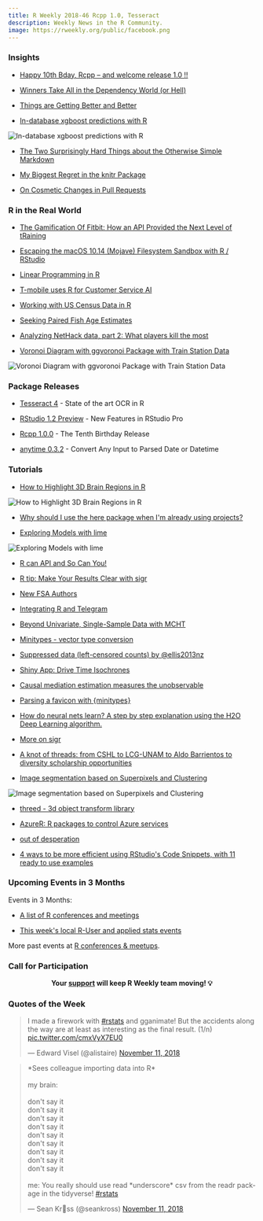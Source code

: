 ```yaml
---
title: R Weekly 2018-46 Rcpp 1.0, Tesseract
description: Weekly News in the R Community.
image: https://rweekly.org/public/facebook.png
---
```




### Insights

+ [Happy 10th Bday, Rcpp – and welcome release 1.0 !!](http://dirk.eddelbuettel.com/blog/2018/11/05#rcpp_at_ten_welcome_one_oh)


+ [Winners Take All in the Dependency World (or Hell)](https://yihui.name/en/2018/11/dependency-winner/)

+ [Things are Getting Better and Better](https://yihui.name/en/2018/11/getting-better/)


+ [In-database xgboost predictions with R](https://rviews.rstudio.com/2018/11/07/in-database-xgboost-predictions-with-r/)

![In-database xgboost predictions with R](https://raw.githubusercontent.com/rweekly/image/master/2018/xgboost_workflows.png)

+ [The Two Surprisingly Hard Things about the Otherwise Simple Markdown](https://yihui.name/en/2018/11/hard-markdown/)

+ [My Biggest Regret in the knitr Package](https://yihui.name/en/2018/11/biggest-regret-knitr/)

+ [On Cosmetic Changes in Pull Requests](https://yihui.name/en/2018/11/cosmetic-changes/)


### R in the Real World

+ [The Gamification Of Fitbit: How an API Provided the Next Level of tRaining](https://moldach.github.io/fitbit-project/)

+ [Escaping the macOS 10.14 (Mojave) Filesystem Sandbox with R / RStudio](https://rud.is/b/2018/11/09/escaping-the-macos-10-14-mojave-sandbox-with-r-rstudio/)

+ [Linear Programming in R ](https://meysubb.github.io/sports%20analytics/2018/11/11/Mid_Major_Stock_Exchange/)


+ [T-mobile uses R for Customer Service AI](https://blog.revolutionanalytics.com/2018/11/t-mobile-uses-r.html)


+ [Working with US Census Data in R](https://blog.revolutionanalytics.com/2018/11/working-with-us-census-data-in-r.html)


+ [Seeking Paired Fish Age Estimates](http://derekogle.com/fishR/2018-11-09-Paired-Ageing-Data)


+ [Analyzing NetHack data, part 2: What players kill the most](http://www.brodrigues.co/blog/2018-11-10-nethack_analysis_part2/)

+ [Voronoi Diagram with ggvoronoi Package with Train Station Data](https://chichacha.netlify.com/2018/11/10/voronoi-diagram-with-ggvoronoi-package-with-train-station-data/)

![Voronoi Diagram with ggvoronoi Package with Train Station Data](https://raw.githubusercontent.com/rweekly/image/master/2018/voronoi_japan-1.png)

### Package Releases

+ [Tesseract 4](https://ropensci.org/technotes/2018/11/06/tesseract-40/) - State of the art OCR in R

+ [RStudio 1.2 Preview](https://blog.rstudio.com/2018/11/05/rstudio-rsp-1.2-features/) - New Features in RStudio Pro

+ [Rcpp 1.0.0](http://dirk.eddelbuettel.com/blog/2018/11/07#rcpp_1.0.0) - The Tenth Birthday Release

+ [anytime 0.3.2](http://dirk.eddelbuettel.com/blog/2018/11/06#anytime_0.3.2) - Convert Any Input to Parsed Date or Datetime

###  Tutorials

+ [How to Highlight 3D Brain Regions in R](https://towardsdatascience.com/how-to-highlight-3d-brain-regions-2e6c15a35574)

![How to Highlight 3D Brain Regions in R](https://raw.githubusercontent.com/rweekly/image/master/2018/1*O_A5iw2_diaJXXehO6-PWA.png)

+ [Why should I use the here package when I'm already using projects?](https://malco.io/2018/11/05/why-should-i-use-the-here-package/)

+ [Exploring Models with lime](https://www.nielsenmark.us/2018/11/09/exploring-models-with-lime/)

![Exploring Models with lime](https://raw.githubusercontent.com/rweekly/image/master/2018/lime-11.png)

+ [R can API and So Can You!](https://medium.com/@heathernolis/r-can-api-c184951a24a3)

+ [R tip: Make Your Results Clear with sigr](http://www.win-vector.com/blog/2018/11/r-tip-make-your-results-clear-with-sigr/)

+ [New FSA Authors](http://derekogle.com/fishR/2018-11-04-New-FSA-Authors)


+ [Integrating R and Telegram](https://blog.datascienceheroes.com/get-notify-when-an-r-script-finishes-on-telegram/)

+ [Beyond Univariate, Single-Sample Data with MCHT](https://ntguardian.wordpress.com/2018/11/05/beyond-univariate-single-sample-data-mcht/)


+ [Minitypes - vector type conversion](https://coolbutuseless.github.io/2018/11/06/minitypes-vector-type-conversion/)

+ [Suppressed data (left-censored counts) by @ellis2013nz](http://freerangestats.info/blog/2018/11/06/suppressed-data)

+ [Shiny App: Drive Time Isochrones](https://roh.engineering/post/shiny-app-drive-time-isochrones/)


+ [Causal mediation estimation measures the unobservable](https://www.rdatagen.net/post/causal-mediation/)

+ [Parsing a favicon with {minitypes}](https://coolbutuseless.github.io/2018/11/06/parsing-a-favicon-with-minitypes/)

+ [How do neural nets learn? A step by step explanation using the H2O Deep Learning algorithm.](https://shirinsplayground.netlify.com/2018/11/neural_nets_explained/)

+ [More on sigr](http://www.win-vector.com/blog/2018/11/more-on-sigr/)


+ [A knot of threads: from CSHL to LCG-UNAM to Aldo Barrientos to diversity scholarship opportunities](https://lcolladotor.github.io/2018/11/06/a-knot-of-threads-from-cshl-to-lcg-unam-to-aldo-barrientos-to-diversity-scholarship-opportunities/)


+ [Image segmentation based on Superpixels and Clustering](https://mlampros.github.io/mlampros.github.io/2018/11/09/Image_Segmentation_Superpixels_Clustering/)

![Image segmentation based on Superpixels and Clustering](https://raw.githubusercontent.com/rweekly/image/master/2018/im_masks.png)

+ [threed - 3d object transform library](https://coolbutuseless.github.io/2018/11/08/threed-3d-object-transform-library/)

+ [AzureR: R packages to control Azure services](https://blog.revolutionanalytics.com/2018/11/azurer-intro.html)


+ [out of desperation](https://xianblog.wordpress.com/2018/11/09/out-of-desperation/)


+ [4 ways to be more efficient using RStudio's Code Snippets, with 11 ready to use examples](https://jozefhajnala.gitlab.io/r/r906-rstudio-snippets/)

<!--<div class="post-more-begi
n"></div><div class="post-more-end"></div>-->



###  Upcoming Events in 3 Months

Events in 3 Months:

+ [A list of R conferences and meetings](https://jumpingrivers.github.io/meetingsR/events.html)


+ [This week's local R-User and applied stats events](https://community.rstudio.com/c/irl)

More past events at [R conferences & meetups](https://conf.rweekly.org).




###  Call for Participation



<p class="hide-support added-hostname support-rweekly" style="text-align: center;font-weight: bold;">Your <a class="non-visited externalLink" href="https://www.patreon.com/rweekly" onclick="pas(this)">support</a> will keep R Weekly team moving! 💡</p>

###  Quotes of the Week

<blockquote class="twitter-tweet" data-lang="en"><p lang="en" dir="ltr">I made a firework with <a href="https://twitter.com/hashtag/rstats?src=hash&amp;ref_src=twsrc%5Etfw">#rstats</a> and gganimate! But the accidents along the way are at least as interesting as the final result. (1/n) <a href="https://t.co/cmxVyX7EU0">pic.twitter.com/cmxVyX7EU0</a></p>&mdash; Edward Visel (@alistaire) <a href="https://twitter.com/alistaire/status/1061661956292165633?ref_src=twsrc%5Etfw">November 11, 2018</a></blockquote>


<blockquote class="twitter-tweet" data-lang="en"><p lang="en" dir="ltr">*Sees colleague importing data into R* <br><br>my brain:<br><br>don&#39;t say it <br>don&#39;t say it<br>don&#39;t say it <br>don&#39;t say it <br>don&#39;t say it<br>don&#39;t say it <br>don&#39;t say it <br>don&#39;t say it <br>don&#39;t say it<br><br>me: You really should use read *underscore* csv from the readr package in the tidyverse! <a href="https://twitter.com/hashtag/rstats?src=hash&amp;ref_src=twsrc%5Etfw">#rstats</a></p>&mdash; Sean Kr🦃ss (@seankross) <a href="https://twitter.com/seankross/status/1061693726290931712?ref_src=twsrc%5Etfw">November 11, 2018</a></blockquote>

